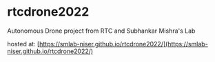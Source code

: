 # rtcdrone2022
Autonomous Drone project from RTC and Subhankar Mishra's Lab

hosted at: [https://smlab-niser.github.io/rtcdrone2022/](https://smlab-niser.github.io/rtcdrone2022/)
